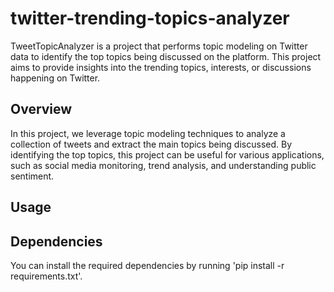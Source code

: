 # twitter-trending-topics-analyzer

TweetTopicAnalyzer is a project that performs topic modeling on Twitter data to identify the top topics being discussed on the platform. This project aims to provide insights into the trending topics, interests, or discussions happening on Twitter.

## Overview
In this project, we leverage topic modeling techniques to analyze a collection of tweets and extract the main topics being discussed. By identifying the top topics, this project can be useful for various applications, such as social media monitoring, trend analysis, and understanding public sentiment.

## Usage

## Dependencies

You can install the required dependencies by running 'pip install -r requirements.txt'.
